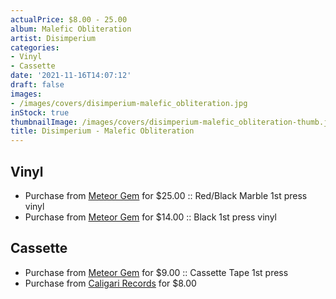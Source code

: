 ```yaml
---
actualPrice: $8.00 - 25.00
album: Malefic Obliteration
artist: Disimperium
categories:
- Vinyl
- Cassette
date: '2021-11-16T14:07:12'
draft: false
images:
- /images/covers/disimperium-malefic_obliteration.jpg
inStock: true
thumbnailImage: /images/covers/disimperium-malefic_obliteration-thumb.jpg
title: Disimperium - Malefic Obliteration
---
```


## Vinyl
* Purchase from [Meteor Gem](https://meteor-gem.com/products/disimperium-malefic-obliteration-7) for $25.00 :: Red/Black Marble 1st press vinyl
* Purchase from [Meteor Gem](https://meteor-gem.com/products/disimperium-malefic-obliteration-7) for $14.00 :: Black 1st press vinyl
## Cassette
* Purchase from [Meteor Gem](https://meteor-gem.com/products/disimperium-malefic-obliteration-cassette) for $9.00 :: Cassette Tape 1st press
* Purchase from [Caligari Records](https://caligarirecords.storenvy.com/products/33164062-disimperium-malefic-obliteration) for $8.00

